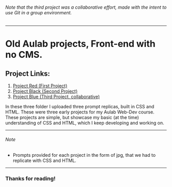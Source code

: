 ###### Note that the third project was a collaborative effort, made with the intent to use Git in a group environment.
---
# Old Aulab projects, Front-end with no CMS.

## Project Links:
<ol>
<li>
<a href="https://marco-mero.github.io/Front-End-Replicas/Project-Red/index.html"> Project Red (First Project) </a>
</li>
<li>
<a href="https://marco-mero.github.io/Front-End-Replicas/Project-Black/index.html"> Project Black (Second Project) </a>
</li>
<li>
<a href="https://marco-mero.github.io/Front-End-Replicas/Project-Blue/index.html">
Project Blue (Third Project, collaborative)
</a>
</li>
</ol>
<p>
In these three folder I uploaded three prompt replicas, built in CSS and HTML. These were three early projects for my Aulab Web-Dev course. 
These projects are simple, but showcase my basic (at the time) understanding of CSS and HTML, which I keep developing and working on.
</p>

---
###### Note
- Prompts provided for each project in the form of jpg, that we had to replicate with CSS and HTML.
---
### Thanks for reading!
